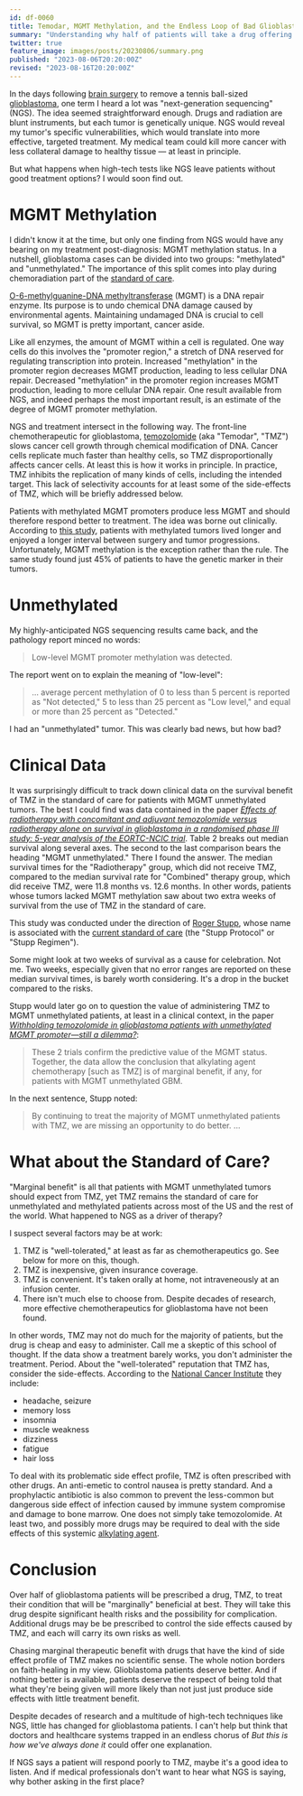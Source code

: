 ```yaml
---
id: df-0060
title: Temodar, MGMT Methylation, and the Endless Loop of Bad Glioblastoma Treatments
summary: "Understanding why half of patients will take a drug offering little to no benefit."
twitter: true
feature_image: images/posts/20230806/summary.png
published: "2023-08-06T20:20:00Z"
revised: "2023-08-16T20:20:00Z"
---
```


In the days following [brain surgery](/articles/2023/06/02/reflections-on-my-brain-surgery/) to remove a tennis ball-sized [glioblastoma](/articles/2023/05/27/the-scary-stuff/), one term I heard a lot was "next-generation sequencing" (NGS). The idea seemed straightforward enough. Drugs and radiation are blunt instruments, but each tumor is genetically unique. NGS would reveal my tumor's specific vulnerabilities, which would translate into more effective, targeted treatment. My medical team could kill more cancer with less collateral damage to healthy tissue &mdash; at least in principle.

But what happens when high-tech tests like NGS leave patients without good treatment options? I would soon find out.

# MGMT Methylation

I didn't know it at the time, but only one finding from NGS would have any bearing on my treatment post-diagnosis: MGMT methylation status. In a nutshell, glioblastoma cases can be divided into two groups: "methylated" and "unmethylated." The importance of this split comes into play during chemoradiation part of the [standard of care](/articles/2023/07/10/glioblastomas-dismal-standard-of-care-the-stupp-protocol/).

[O-6-methylguanine-DNA methyltransferase](https://en.wikipedia.org/wiki/O-6-methylguanine-DNA_methyltransferase) (MGMT) is a DNA repair enzyme. Its purpose is to undo chemical DNA damage caused by environmental agents. Maintaining undamaged DNA is crucial to cell survival, so MGMT is pretty important, cancer aside.

Like all enzymes, the amount of MGMT within a cell is regulated. One way cells do this involves the "promoter region," a stretch of DNA reserved for regulating transcription into protein. Increased "methylation" in the promoter region decreases MGMT production, leading to less cellular DNA repair. Decreased "methylation" in the promoter region increases MGMT production, leading to more cellular DNA repair. One result available from NGS, and indeed perhaps the most important result, is an estimate of the degree of MGMT promoter methylation.

NGS and treatment intersect in the following way. The front-line chemotherapeutic for glioblastoma, [temozolomide](https://en.wikipedia.org/wiki/Temozolomide) (aka "Temodar", "TMZ") slows cancer cell growth through chemical modification of DNA. Cancer cells replicate much faster than healthy cells, so TMZ disproportionally affects cancer cells. At least this is how it works in principle. In practice, TMZ inhibits the replication of many kinds of cells, including the intended target. This lack of selectivity accounts for at least some of the side-effects of TMZ, which will be briefly addressed below.

Patients with methylated MGMT promoters produce less MGMT and should therefore respond better to treatment. The idea was borne out clinically. According to [this study](https://doi.org/10.1056/nejmoa043331), patients with methylated tumors lived longer and enjoyed a longer interval between surgery and tumor progressions. Unfortunately, MGMT methylation is the exception rather than the rule. The same study found just 45% of patients to have the genetic marker in their tumors.

# Unmethylated

My highly-anticipated NGS sequencing results came back, and the pathology report minced no words:

> Low-level MGMT promoter methylation was detected.

The report went on to explain the meaning of "low-level":

> ... average percent methylation of 0 to less than 5 percent is reported as "Not detected," 5 to less than 25 percent as "Low level," and equal or more than 25 percent as "Detected."

I had an "unmethylated" tumor. This was clearly bad news, but how bad?

# Clinical Data

It was surprisingly difficult to track down clinical data on the survival benefit of TMZ in the standard of care for patients with MGMT unmethylated tumors. The best I could find was data contained in the paper [*Effects of radiotherapy with concomitant and adjuvant temozolomide versus radiotherapy alone on survival in glioblastoma in a randomised phase III study: 5-year analysis of the EORTC-NCIC trial*](https://doi.org/10.1016/S1470-2045(09)70025-7). Table 2 breaks out median survival along several axes. The second to the last comparison bears the heading "MGMT unmethylated." There I found the answer. The median survival times for the "Radiotherapy" group, which did not receive TMZ, compared to the median survival rate for "Combined" therapy group, which did receive TMZ, were 11.8 months vs. 12.6 months. In other words, patients whose tumors lacked MGMT methylation saw about two extra weeks of survival from the use of TMZ in the standard of care.

This study was conducted under the direction of [Roger Stupp](https://www.feinberg.northwestern.edu/faculty-profiles/az/profile.html?xid=37377), whose name is associated with the [current standard of care](/articles/2023/07/10/glioblastomas-dismal-standard-of-care-the-stupp-protocol/) (the "Stupp Protocol" or "Stupp Regimen").

Some might look at two weeks of survival as a cause for celebration. Not me. Two weeks, especially given that no error ranges are reported on these median survival times, is barely worth considering. It's a drop in the bucket compared to the risks.

Stupp would later go on to question the value of administering TMZ to MGMT unmethylated patients, at least in a clinical context, in the paper [*Withholding temozolomide in glioblastoma patients with unmethylated MGMT promoter—still a dilemma?*](https://doi.org/10.1093/neuonc/nov198):

> These 2 trials confirm the predictive value of the MGMT status. Together, the data allow the conclusion that alkylating agent chemotherapy [such as TMZ] is of marginal benefit, if any, for patients with MGMT unmethylated GBM.

In the next sentence, Stupp noted:

> By continuing to treat the majority of MGMT unmethylated patients with TMZ, we are missing an opportunity to do better. …

# What about the Standard of Care?

"Marginal benefit" is all that patients with MGMT unmethylated tumors should expect from TMZ, yet TMZ remains the standard of care for unmethylated and methylated patients across most of the US and the rest of the world. What happened to NGS as a driver of therapy?

I suspect several factors may be at work:

1. TMZ is "well-tolerated," at least as far as chemotherapeutics go. See below for more on this, though.
2. TMZ is inexpensive, given insurance coverage.
3. TMZ is convenient. It's taken orally at home, not intraveneously at an infusion center.
4. There isn't much else to choose from. Despite decades of research, more effective chemotherapeutics for glioblastoma have not been found.

In other words, TMZ may not do much for the majority of patients, but the drug is cheap and easy to administer. Call me a skeptic of this school of thought. If the data show a treatment barely works, you don't administer the treatment. Period. About the "well-tolerated" reputation that TMZ has, consider the side-effects. According to the [National Cancer Institute](https://ctep.cancer.gov/protocolDevelopment/docs/sideeffects/SideEffects-Temozolomide.docx) they include:

- headache, seizure
- memory loss
- insomnia
- muscle weakness
- dizziness
- fatigue
- hair loss

To deal with its problematic side effect profile, TMZ is often prescribed with other drugs. An anti-emetic to control nausea is pretty standard. And a prophylactic antibiotic is also common to prevent the less-common but dangerous side effect of infection caused by immune system compromise and damage to bone marrow. One does not simply take temozolomide. At least two, and possibly more drugs may be required to deal with the side effects of this systemic [alkylating agent](https://www.ncbi.nlm.nih.gov/books/NBK547849/#:~:text=Alkylating%20agents%20are%20a%20class,thereby%20stopping%20the%20protein%20synthesis.).

# Conclusion

Over half of glioblastoma patients will be prescribed a drug, TMZ, to treat their condition that will be "marginally" beneficial at best. They will take this drug despite significant health risks and the possibility for complication. Additional drugs may be be prescribed to control the side effects caused by TMZ, and each will carry its own risks as well.

Chasing marginal therapeutic benefit with drugs that have the kind of side effect profile of TMZ makes no scientific sense. The whole notion borders on faith-healing in my view. Glioblastoma patients deserve better. And if nothing better is available, patients deserve the respect of being told that what they're being given will more likely than not just just produce side effects with little treatment benefit.

Despite decades of research and a multitude of high-tech techniques like NGS, little has changed for glioblastoma patients. I can't help but think that doctors and healthcare systems trapped in an endless chorus of *But this is how we've always done it* could offer one explanation.

If NGS says a patient will respond poorly to TMZ, maybe it's a good idea to listen. And if medical professionals don't want to hear what NGS is saying, why bother asking in the first place?
